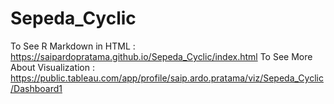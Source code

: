 # Sepeda_Cyclic

To See R Markdown in HTML : https://saipardopratama.github.io/Sepeda_Cyclic/index.html
To See More About Visualization : https://public.tableau.com/app/profile/saip.ardo.pratama/viz/Sepeda_Cyclic/Dashboard1
